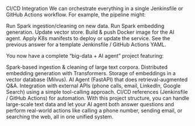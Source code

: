 CI/CD Integration
We can orchestrate everything in a single Jenkinsfile or GitHub Actions workflow. For example, the pipeline might:

Run Spark ingestion/cleaning on new data.
Run Spark embedding generation.
Update vector store.
Build & push Docker image for the AI agent.
Apply K8s manifests to deploy or update the service.
See the previous answer for a template Jenkinsfile / GitHub Actions YAML.


You now have a complete “big-data + AI agent” project featuring:

Spark-based ingestion & cleaning of large text corpora.
Distributed embedding generation with Transformers.
Storage of embeddings in a vector database (Milvus).
AI Agent (FastAPI) that does retrieval-augmented Q&A.
Integration with external APIs (phone calls, email, LinkedIn, Google Search) using a simple tool-calling approach.
CI/CD references (Jenkinsfile / GitHub Actions) for automation.
With this project structure, you can handle large-scale text data and let your AI agent both answer questions and perform real-world actions like calling a phone number, sending email, or searching the web, all in one unified system.